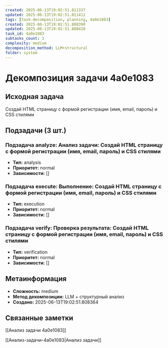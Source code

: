 ```yaml
---
created: 2025-06-13T19:02:51.811337
updated: 2025-06-13T19:02:51.811412
tags: [task-decomposition, planning, 4a0e1083]
created: 2025-06-13T19:02:51.808390
updated: 2025-06-13T19:02:51.808428
task_id: 4a0e1083
subtasks_count: 3
complexity: medium
decomposition_method: LLM+structural
folder: system
---
```


# Декомпозиция задачи 4a0e1083

## Исходная задача
Создай HTML страницу с формой регистрации (имя, email, пароль) и CSS стилями

## Подзадачи (3 шт.)

### Подзадача analyze: Анализ задачи: Создай HTML страницу с формой регистрации (имя, email, пароль) и CSS стилями
- **Тип:** analysis
- **Приоритет:** normal
- **Зависимости:** []

### Подзадача execute: Выполнение: Создай HTML страницу с формой регистрации (имя, email, пароль) и CSS стилями
- **Тип:** execution
- **Приоритет:** normal
- **Зависимости:** []

### Подзадача verify: Проверка результата: Создай HTML страницу с формой регистрации (имя, email, пароль) и CSS стилями
- **Тип:** verification
- **Приоритет:** normal
- **Зависимости:** []


## Метаинформация
- **Сложность:** medium
- **Метод декомпозиции:** LLM + структурный анализ
- **Создано:** 2025-06-13T19:02:51.808364

## Связанные заметки
[[Анализ задачи 4a0e1083]]

[[Анализ-задачи-4a0e1083|Анализ задачи]]